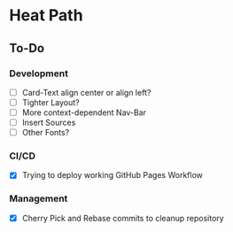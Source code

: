 # Heat Path
## To-Do
### Development
- [ ] Card-Text align center or align left?
- [ ] Tighter Layout?
- [ ] More context-dependent Nav-Bar
- [ ] Insert Sources
- [ ] Other Fonts?

### CI/CD
- [x] Trying to deploy working GitHub Pages Workflow

### Management
- [x] Cherry Pick and Rebase commits to cleanup repository
